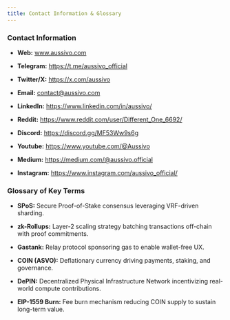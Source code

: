 ```yaml
---
title: Contact Information & Glossary
---
```


### Contact Information

- **Web:** www.aussivo.com

- **Telegram:** https://t.me/aussivo_official

- **Twitter/X:** https://x.com/aussivo

- **Email:** contact@aussivo.com

- **LinkedIn:** https://www.linkedin.com/in/aussivo/

- **Reddit:** https://www.reddit.com/user/Different_One_6692/

- **Discord:** https://discord.gg/MF53Ww9s6g

- **Youtube:** https://www.youtube.com/@Aussivo

- **Medium:** https://medium.com/@aussivo.official

- **Instagram:** https://www.instagram.com/aussivo_official/


### Glossary of Key Terms

- **SPoS:** Secure Proof-of-Stake consensus leveraging VRF-driven sharding.

- **zk-Rollups:** Layer-2 scaling strategy batching transactions off-chain with proof commitments.

- **Gastank:** Relay protocol sponsoring gas to enable wallet-free UX.

- **COIN (ASVO):** Deflationary currency driving payments, staking, and governance.

- **DePIN:** Decentralized Physical Infrastructure Network incentivizing real-world compute contributions.

- **EIP-1559 Burn:** Fee burn mechanism reducing COIN supply to sustain long-term value.
